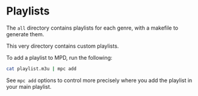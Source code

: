 Playlists
=========

The `all` directory contains playlists for each genre, with a makefile
to generate them.

This very directory contains custom playlists.

To add a playlist to MPD, run the following:

```sh
cat playlist.m3u | mpc add
```

See `mpc add` options to control more precisely where you add the
playlist in your main playlist.
